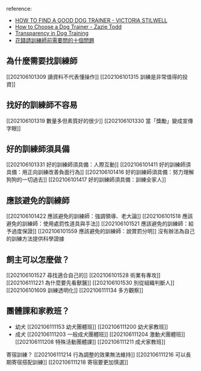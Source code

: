 
reference:
- [HOW TO FIND A GOOD DOG TRAINER - VICTORIA STILWELL](https://positively.com/dog-training/find-a-trainer/how-to-choose-a-good-dog-trainer/)
- [How to Choose a Dog Trainer - Zazie Todd](https://www.companionanimalpsychology.com/2016/12/how-to-choose-dog-trainer.html)
- [Transparency in Dog Training](https://www.youtube.com/watch?v=XKyLqv4Q5kI)
- [花錢請訓練師前需要問的十個問題](https://thinkingdog.wixsite.com/mysite/single-post/2016/04/01/請訓練師前要問的十個問題)

## 為什麼需要找訓練師
[[202106101309 讀資料不代表懂操作]]
[[202106101315 訓練是非常值得的投資]]

## 找好的訓練師不容易
[[202106101319 數量多但素質好的很少]]
[[202106101330 當「獎勵」變成宣傳字眼]]

## 好的訓練師須具備
[[202106101331 好的訓練師須具備：人際互動]]
[[202106101411 好的訓練師須具備：用正向訓練改善負面行為]]
[[202106101416 好的訓練師須具備：努力理解狗狗的一切過去]]
[[202106101417  好的訓練師須具備：訓練全家人]]

## 應該避免的訓練師
[[202106101422 應該避免的訓練師：強調領導、老大論]]
[[202106101518 應該避免的訓練師：使用處罰性道具與手法]]
[[202106101521 應該避免的訓練師：給予過度保證]]
[[202106101559 應該避免的訓練師：說賞罰分明]]
沒有辦法為自己的訓練方法提供科學證據

## 飼主可以怎麼做？
[[202106101527 尋找適合自己的]]
[[202106101528 術業有專攻]]
[[202106111221 為什麼要先看獸醫]]
[[202106101530 別從組織判斷人]]
[[202106101609 訓練透明化]]
[[202106111134 多方觀察]]

## 團體課和家教班？
- 幼犬
[[202106111153 幼犬團體班]]
[[202106111200 幼犬家教班]]
- 成犬
[[202106111203 一般成犬團體班]]
[[202106111204 激動犬團體班]]
[[202106111208 特殊活動團體課]]
[[202106111211 成犬家教班]]

寄宿訓練？
[[202106111214 行為調整的效果無法維持]]
[[202106111216 可以長期寄宿搭配訓練]]
[[202106111218 寄宿要更加慎選]]